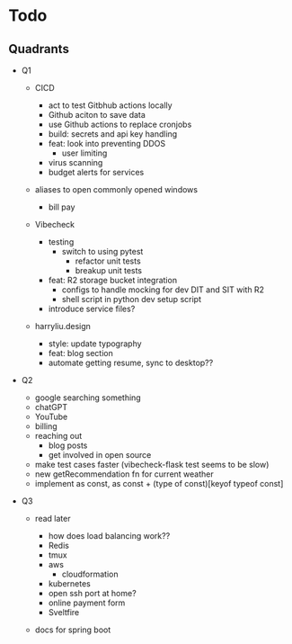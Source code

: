 # Todo

## Quadrants

- Q1

  - CICD

    - act to test Gitbhub actions locally
    - Github aciton to save data
    - use Github actions to replace cronjobs
    - build: secrets and api key handling
    - feat: look into preventing DDOS
      - user limiting
    - virus scanning
    - budget alerts for services

  - aliases to open commonly opened windows

    - bill pay

  - Vibecheck

    - testing
      - switch to using pytest
        - refactor unit tests
        - breakup unit tests
    - feat: R2 storage bucket integration
      - configs to handle mocking for dev DIT and SIT with R2
      - shell script in python dev setup script
    - introduce service files?

  - harryliu.design

    - style: update typography
    - feat: blog section
    - automate getting resume, sync to desktop??

- Q2

  - google searching something
  - chatGPT
  - YouTube
  - billing
  - reaching out
    - blog posts
    - get involved in open source
  - make test cases faster (vibecheck-flask test seems to be slow)
  - new getRecommendation fn for current weather
  - implement as const, as const + (type of const)[keyof typeof const]

- Q3

  - read later

    - how does load balancing work??
    - Redis
    - tmux
    - aws
      - cloudformation
    - kubernetes
    - open ssh port at home?
    - online payment form
    - Sveltfire

  - docs for spring boot
